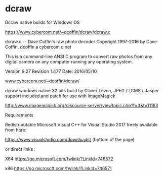 # dcraw

Dcraw native builds for Windows OS 

https://www.cybercom.net/~dcoffin/dcraw/dcraw.c


   dcraw.c -- Dave Coffin's raw photo decoder
   Copyright 1997-2016 by Dave Coffin, dcoffin a cybercom o net

   This is a command-line ANSI C program to convert raw photos from
   any digital camera on any computer running any operating system.

   

Version 9.27 Revision 1.477  Date: 2016/05/10


www.cybercom.net/~dcoffin/dcraw/




	    
dcraw windows native 32 bits build by Olivier Levon, JPEG / LCMS / Jasper support included and patch for use with ImageMagick 
	    
http://www.imagemagick.org/discourse-server/viewtopic.php?f=3&t=11183




Requirements

Redistributable Microsoft Visual C++ for Visual Studio 2017 freely available from here: 

https://www.visualstudio.com/downloads/ (bottom of the page)

or direct links :

X64 https://go.microsoft.com/fwlink/?LinkId=746572

x86 https://go.microsoft.com/fwlink/?LinkId=746571